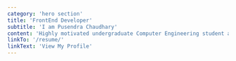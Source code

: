```yaml
---
category: 'hero section'
title: 'FrontEnd Developer'
subtitle: 'I am Pusendra Chaudhary'
content: 'Highly motivated undergraduate Computer Engineering student actively seeking opportunities. Well-versed in Python, JavaScript, ReactJS,HTML, CSS. Interested in Web Designing, Developing,UI, Projects. Quick Learner and Team Player.'
linkTo: '/resume/'
linkText: 'View My Profile'
---
```

